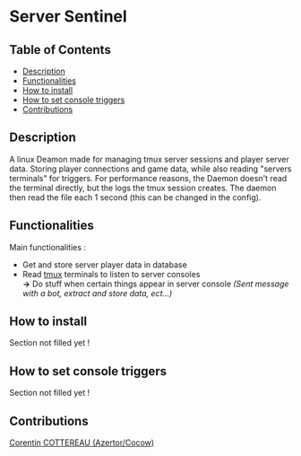# Server Sentinel

## Table of Contents

- [Description](#Goals)
- [Functionalities](#Functionalities)
- [How to install](#How to install)
- [How to set console triggers](#How to set console triggers)
- [Contributions](#Contributions)

## Description

A linux Deamon made for managing tmux server sessions and player server data. Storing player connections and game data, while also reading "servers terminals" for triggers.
For performance reasons, the Daemon doesn't read the terminal directly, but the logs the tmux session creates. The daemon then read the file each 1 second (this can be changed in the config).

## Functionalities

Main functionalities :
- Get and store server player data in database
- Read [tmux](https://doc.ubuntu-fr.org/tmux) terminals to listen to server consoles<br>**->** Do stuff when certain things appear in server console *(Sent message with a bot, extract and store data, ect...)*

## How to install

Section not filled yet !

## How to set console triggers

Section not filled yet !

## Contributions

[Corentin COTTEREAU (Azertor/Cocow)](https://github.com/Corentin-cott)
